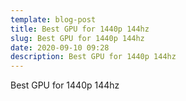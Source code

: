 ```yaml
---
template: blog-post
title: Best GPU for 1440p 144hz
slug: Best GPU for 1440p 144hz
date: 2020-09-10 09:28
description: Best GPU for 1440p 144hz
---
```

Best GPU for 1440p 144hz